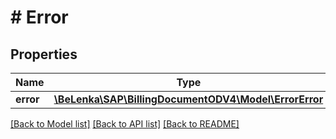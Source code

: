 # # Error

## Properties

Name | Type | Description | Notes
------------ | ------------- | ------------- | -------------
**error** | [**\BeLenka\SAP\BillingDocumentODV4\Model\ErrorError**](ErrorError.md) |  |

[[Back to Model list]](../../README.md#models) [[Back to API list]](../../README.md#endpoints) [[Back to README]](../../README.md)
